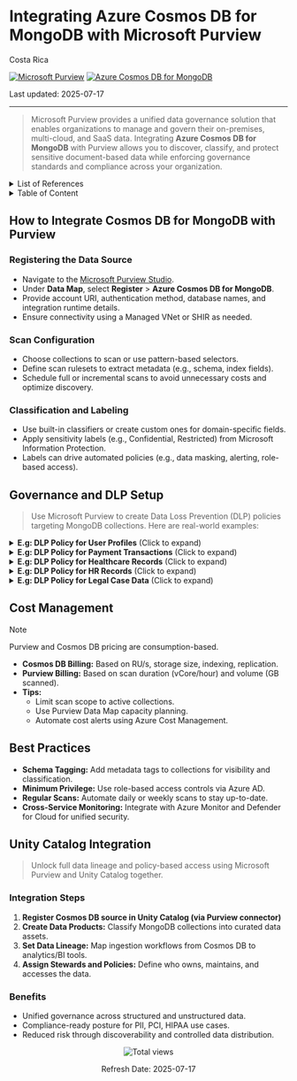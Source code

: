 # Integrating Azure Cosmos DB for MongoDB with Microsoft Purview

Costa Rica

[![Microsoft Purview](https://img.shields.io/badge/Microsoft-Purview-blue)](https://learn.microsoft.com/en-us/azure/purview/) [![Azure Cosmos DB for MongoDB](https://img.shields.io/badge/Azure-Cosmos%20DB%20for%20MongoDB-blue)](https://learn.microsoft.com/en-us/azure/cosmos-db/mongodb/)

Last updated: 2025-07-17

---

> Microsoft Purview provides a unified data governance solution that enables organizations to manage and govern their on-premises, multi-cloud, and SaaS data. Integrating **Azure Cosmos DB for MongoDB** with Purview allows you to discover, classify, and protect sensitive document-based data while enforcing governance standards and compliance across your organization.

<details>
<summary>List of References</summary>

- [Microsoft Purview Documentation](https://learn.microsoft.com/en-us/azure/purview/)
- [Azure Cosmos DB for MongoDB Documentation](https://learn.microsoft.com/en-us/azure/cosmos-db/mongodb/)
- [Azure Pricing Calculator](https://azure.microsoft.com/en-us/pricing/calculator/)

</details>

<details>
<summary>Table of Content</summary>

- [How to Integrate Cosmos DB for MongoDB with Purview](#how-to-integrate-cosmos-db-for-mongodb-with-purview)
  - [Registering the Data Source](#registering-the-data-source)
  - [Scan Configuration](#scan-configuration)
  - [Classification and Labeling](#classification-and-labeling)
- [Governance and DLP Setup](#governance-and-dlp-setup)
- [Cost Management](#cost-management)
- [Best Practices](#best-practices)
- [Unity Catalog Integration](#unity-catalog-integration)

</details>

## How to Integrate Cosmos DB for MongoDB with Purview

### Registering the Data Source

- Navigate to the [Microsoft Purview Studio](https://web.purview.azure.com/).
- Under **Data Map**, select **Register** > **Azure Cosmos DB for MongoDB**.
- Provide account URI, authentication method, database names, and integration runtime details.
- Ensure connectivity using a Managed VNet or SHIR as needed.

### Scan Configuration

- Choose collections to scan or use pattern-based selectors.
- Define scan rulesets to extract metadata (e.g., schema, index fields).
- Schedule full or incremental scans to avoid unnecessary costs and optimize discovery.

### Classification and Labeling

- Use built-in classifiers or create custom ones for domain-specific fields.
- Apply sensitivity labels (e.g., Confidential, Restricted) from Microsoft Information Protection.
- Labels can drive automated policies (e.g., data masking, alerting, role-based access).

## Governance and DLP Setup

> Use Microsoft Purview to create Data Loss Prevention (DLP) policies targeting MongoDB collections. Here are real-world examples:

<details>
<summary><b>E.g: DLP Policy for User Profiles</b> (Click to expand)</summary>

> Protect customer and employee profile data stored in `user_data`, `accounts`, `profiles` collections.

**Steps:**

1. **Define a DLP Policy:** Target collections with sensitive document schemas.
2. **Set Detection Parameters:** Trigger on PII, credentials, and contact information fields.
3. **Policy Actions:**  
   - Log access to sensitive fields.  
   - Block copy/export operations for untrusted entities.
4. **Monitor Activity:** Use built-in auditing to review scan and access logs.

</details>

<details>
<summary><b>E.g: DLP Policy for Payment Transactions</b> (Click to expand)</summary>

> Safeguard financial data in `payments`, `invoices`, `billing_records`.

**Steps:**

1. **Define Policy Scope:** Look for fields like `credit_card`, `billing_address`, and `transaction_id`.
2. **Detection:** Use built-in financial data classifiers.
3. **Policy Actions:**  
   - Encrypt fields before serving to external users.  
   - Generate alerts for more than 100 financial records queried in under 1 minute.
4. **Audit:** Track query logs through Azure Monitor integration.

</details>

<details>
<summary><b>E.g: DLP Policy for Healthcare Records</b> (Click to expand)</summary>

> Protect personal health information (PHI) within `patients`, `treatment_history`, and `medications`.

**Steps:**

1. **Policy Creation:** Include diagnosis codes and treatment plans.
2. **PHI Detection:** Use custom tags like `diagnosis`, `symptoms`, `prescription_id`.
3. **Actions:**  
   - Mask fields for users not in the HealthPractitioner group.  
   - Block export to unsupported formats.
4. **Logs:** Enable alerting on access by country or device-type anomalies.

</details>

<details>
<summary><b>E.g: DLP Policy for HR Records</b> (Click to expand)</summary>

> Secure data in `hr`, `payroll`, and `performance_reviews` collections.

**Steps:**

1. **Scope:** Apply to fields like `salary`, `review_score`, `benefit_plan`.
2. **Detection:** Match on numerical ranges and string pattern validation (e.g., ID formats).
3. **Actions:**  
   - Restrict access to HR-only security groups.  
   - Redact data for cross-departmental queries.
4. **Monitoring:** Report monthly activity summaries to HR audit teams.

</details>

<details>
<summary><b>E.g: DLP Policy for Legal Case Data</b> (Click to expand)</summary>

> Protect sensitive legal content in `case_files`, `legal_memos`, and `contracts`.

**Steps:**

1. **Classifier Setup:** Identify documents referencing legal codes, client names, settlement terms.
2. **Actions:**  
   - Encrypt entire documents upon detection.  
   - Flag and quarantine documents shared externally.
3. **Compliance Logging:** Store evidence trails in Purview for 7 years.

</details>

## Cost Management

> [!NOTE]  
> Purview and Cosmos DB pricing are consumption-based.

- **Cosmos DB Billing:** Based on RU/s, storage size, indexing, replication.
- **Purview Billing:** Based on scan duration (vCore/hour) and volume (GB scanned).
- **Tips:**
  - Limit scan scope to active collections.
  - Use Purview Data Map capacity planning.
  - Automate cost alerts using Azure Cost Management.

## Best Practices

- **Schema Tagging:** Add metadata tags to collections for visibility and classification.
- **Minimum Privilege:** Use role-based access controls via Azure AD.
- **Regular Scans:** Automate daily or weekly scans to stay up-to-date.
- **Cross-Service Monitoring:** Integrate with Azure Monitor and Defender for Cloud for unified security.

## Unity Catalog Integration

> Unlock full data lineage and policy-based access using Microsoft Purview and Unity Catalog together.

### Integration Steps

1. **Register Cosmos DB source in Unity Catalog (via Purview connector)**  
2. **Create Data Products:** Classify MongoDB collections into curated data assets.  
3. **Set Data Lineage:** Map ingestion workflows from Cosmos DB to analytics/BI tools.  
4. **Assign Stewards and Policies:** Define who owns, maintains, and accesses the data.

### Benefits

- Unified governance across structured and unstructured data.
- Compliance-ready posture for PII, PCI, HIPAA use cases.
- Reduced risk through discoverability and controlled data distribution.

<!-- START BADGE -->
<div align="center">
  <img src="https://img.shields.io/badge/Total%20views-2-limegreen" alt="Total views">
  <p>Refresh Date: 2025-07-17</p>
</div>
<!-- END BADGE -->
